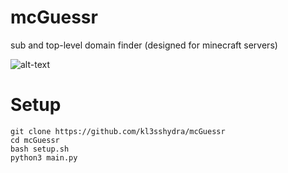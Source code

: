 # mcGuessr
sub and top-level domain finder (designed for minecraft servers)

![alt-text](https://github.com/kl3sshydra/mcGuessr/raw/main/screenshot.png)

# Setup
```
git clone https://github.com/kl3sshydra/mcGuessr
cd mcGuessr
bash setup.sh
python3 main.py
```
